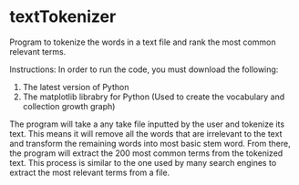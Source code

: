 # textTokenizer
Program to tokenize the words in a text file and rank the most common relevant terms.

Instructions:
In order to run the code, you must download the following:
1. The latest version of Python
2. The matplotlib librabry for Python (Used to create the vocabulary and collection growth graph)

The program will take a any take file inputted by the user and tokenize its text. This means it will
remove all the words that are irrelevant to the text and transform the remaining words into most basic
stem word. From there, the program will extract the 200 most common terms from the tokenized text.
This process is similar to the one used by many search engines to extract the most relevant terms
from a file.
